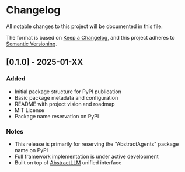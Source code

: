 # Changelog

All notable changes to this project will be documented in this file.

The format is based on [Keep a Changelog](https://keepachangelog.com/en/1.0.0/),
and this project adheres to [Semantic Versioning](https://semver.org/spec/v2.0.0.html).

## [0.1.0] - 2025-01-XX

### Added
- Initial package structure for PyPI publication
- Basic package metadata and configuration
- README with project vision and roadmap
- MIT License
- Package name reservation on PyPI

### Notes
- This release is primarily for reserving the "AbstractAgents" package name on PyPI
- Full framework implementation is under active development
- Built on top of [AbstractLLM](https://github.com/lpalbou/AbstractLLM) unified interface
